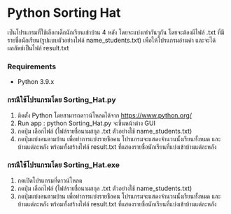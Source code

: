 # Python Sorting Hat
เป๊นโปรแกรมที่ใช้เลือกเด็กนักเรียนเข้าบ้าน 4 หลัง โดยจะแบ่งเท่ากันๆกัน โดยจะต้องมีไฟล์ .txt ที่มีรายชื่อนักเรียน(รูปแบบตัวอย่างไฟล์ name_students.txt) 
เพือให้โปรแกรมอ่านค่า และจะได้ผลลัพธ์เป็นไฟล์ result.txt

### Requirements
* Python 3.9.x

### กรณีใช้โปรแกรมโดย Sorting_Hat.py
1. ติดตั้ง Python โดยสามารถดาวน์โหลดได้จาก https://www.python.org/
2. Run app : python Sorting_Hat.py จะขึ้นหน้าต่าง GUI
3. กดปุ่ม เลือกไฟล์ (ไฟล์รายชื่อนามสกุล .txt ตัวอย่างใช้ name_students.txt)
4. กดปุ่มแบ่งคนตามบ้าน เพื่อทำการแบ่งรายชือคน โปรแกรมจะแสดงจำนวนนั้งเรียนทั้งหมด และบ้านแต่ละหลัง พร้อมทั้งสร้างไฟล์ result.txt ที่แสดงรายชื่อนักเรียนที่แบ่งเข้าบ้านแต่ละหลัง

### กรณีใช้โปรแกรมโดย Sorting_Hat.exe
1. กดเปิดโปรแกรมที่ดาวน์โหลด
2. กดปุ่ม เลือกไฟล์ (ไฟล์รายชื่อนามสกุล .txt ตัวอย่างใช้ name_students.txt)
3. กดปุ่มแบ่งคนตามบ้าน เพื่อทำการแบ่งรายชือคน โปรแกรมจะแสดงจำนวนนั้งเรียนทั้งหมด และบ้านแต่ละหลัง พร้อมทั้งสร้างไฟล์ result.txt ที่แสดงรายชื่อนักเรียนที่แบ่งเข้าบ้านแต่ละหลัง
